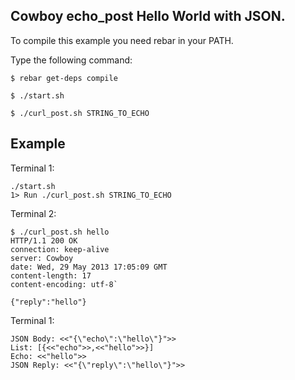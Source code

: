 Cowboy echo_post Hello World with JSON. 
-------

To compile this example you need rebar in your PATH.

Type the following command:

```
$ rebar get-deps compile

$ ./start.sh

$ ./curl_post.sh STRING_TO_ECHO
```

Example
-------
Terminal 1:
```
./start.sh
1> Run ./curl_post.sh STRING_TO_ECHO 
```
Terminal 2:
```
$ ./curl_post.sh hello
HTTP/1.1 200 OK
connection: keep-alive
server: Cowboy
date: Wed, 29 May 2013 17:05:09 GMT
content-length: 17
content-encoding: utf-8`

{"reply":"hello"}

```
Terminal 1:
```
JSON Body: <<"{\"echo\":\"hello\"}">>
List: [{<<"echo">>,<<"hello">>}]
Echo: <<"hello">>
JSON Reply: <<"{\"reply\":\"hello\"}">>
